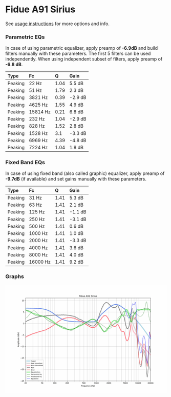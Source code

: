 # Fidue A91 Sirius
See [usage instructions](https://github.com/jaakkopasanen/AutoEq#usage) for more options and info.

### Parametric EQs
In case of using parametric equalizer, apply preamp of **-6.9dB** and build filters manually
with these parameters. The first 5 filters can be used independently.
When using independent subset of filters, apply preamp of **-6.8 dB**.

| Type    | Fc       |    Q | Gain    |
|:--------|:---------|:-----|:--------|
| Peaking | 22 Hz    | 1.04 | 5.5 dB  |
| Peaking | 51 Hz    | 1.79 | 2.3 dB  |
| Peaking | 3821 Hz  | 0.39 | -2.9 dB |
| Peaking | 4625 Hz  | 1.55 | 4.9 dB  |
| Peaking | 15814 Hz | 0.21 | 6.8 dB  |
| Peaking | 232 Hz   | 1.04 | -2.9 dB |
| Peaking | 828 Hz   | 1.52 | 2.8 dB  |
| Peaking | 1528 Hz  | 3.1  | -3.3 dB |
| Peaking | 6969 Hz  | 4.39 | -4.8 dB |
| Peaking | 7224 Hz  | 1.04 | 1.8 dB  |

### Fixed Band EQs
In case of using fixed band (also called graphic) equalizer, apply preamp of **-9.7dB**
(if available) and set gains manually with these parameters.

| Type    | Fc       |    Q | Gain    |
|:--------|:---------|:-----|:--------|
| Peaking | 31 Hz    | 1.41 | 5.3 dB  |
| Peaking | 63 Hz    | 1.41 | 2.1 dB  |
| Peaking | 125 Hz   | 1.41 | -1.1 dB |
| Peaking | 250 Hz   | 1.41 | -3.1 dB |
| Peaking | 500 Hz   | 1.41 | 0.6 dB  |
| Peaking | 1000 Hz  | 1.41 | 1.0 dB  |
| Peaking | 2000 Hz  | 1.41 | -3.3 dB |
| Peaking | 4000 Hz  | 1.41 | 3.6 dB  |
| Peaking | 8000 Hz  | 1.41 | 4.0 dB  |
| Peaking | 16000 Hz | 1.41 | 9.2 dB  |

### Graphs
![](./Fidue%20A91%20Sirius.png)